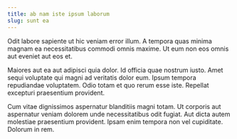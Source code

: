 ```yaml
---
title: ab nam iste ipsum laborum
slug: sunt ea
---
```


Odit labore sapiente ut hic veniam error illum. A tempora quas minima magnam ea necessitatibus commodi omnis maxime. Ut eum non eos omnis aut eveniet aut eos et.

Maiores aut ea aut adipisci quia dolor. Id officia quae nostrum iusto. Amet sequi voluptate qui magni ad veritatis dolor eum. Ipsum tempora repudiandae voluptatem. Odio totam et quo rerum esse iste. Repellat excepturi praesentium provident.

Cum vitae dignissimos aspernatur blanditiis magni totam. Ut corporis aut aspernatur veniam dolorem unde necessitatibus odit fugiat. Aut dicta autem molestiae praesentium provident. Ipsam enim tempora non vel cupiditate. Dolorum in rem.
